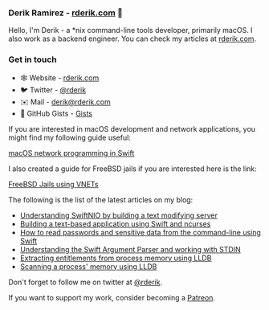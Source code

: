### Derik Ramirez - [rderik.com](https://rderik.com) 👋

Hello, I'm Derik - a *nix command-line tools developer, primarily macOS. I also work as a backend engineer. You can check my articles at [rderik.com](https://rderik.com).


### Get in touch
- 🕸 Website - [rderik.com](https://rderik.com)
- 🐦 Twitter - [@rderik](https://twitter.com/rderik)
- ✉️ Mail - [derik@rderik.com](mailto:derik@rderik.com)
- 🐙 GitHub Gists - [Gists](https://gist.github.com/rderik)

If you are interested in macOS development and network applications, you might find my following guide useful:

[macOS network programming in Swift](https://rderik.com/guides)

I also created a guide for FreeBSD jails if you are interested here is the link:

[FreeBSD Jails using VNETs](https://rderik.com/guides)

The following is the list of the latest articles on my blog:

- [Understanding SwiftNIO by building a text modifying server](https://rderik.com/blog/understanding-swiftnio-by-building-a-text-modifying-server/)
- [Building a text-based application using Swift and ncurses](https://rderik.com/blog/building-a-text-based-application-using-swift-and-ncurses/)
- [How to read passwords and sensitive data from the command-line using Swift](https://rderik.com/blog/how-to-read-passwords-and-sensitive-data-from-the-command-line-using-swift/)
- [Understanding the Swift Argument Parser and working with STDIN](https://rderik.com/blog/understanding-the-swift-argument-parser-and-working-with-stdin/)
- [Extracting entitlements from process memory using LLDB](https://rderik.com/blog/extracting-entitlements-from-process-memory-using-lldb/)
- [Scanning a process' memory using LLDB](https://rderik.com/blog/scanning-a-process-memory-using-lldb/)


Don't forget to follow me on twitter at [@rderik](https://twitter.com/rderik).


If you want to support my work, consider becoming a [Patreon](https://www.patreon.com/rderik).